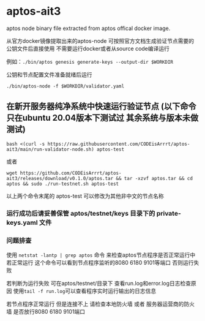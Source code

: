 # aptos-ait3

aptos node binary file extracted from aptos offical docker image.

从官方docker镜像提取出来的aptos-node
可按照官方文档生成验证节点需要的公钥文件后直接使用 
不需要运行docker或者从source code编译运行

例如：```./bin/aptos genesis generate-keys --output-dir $WORKDIR```

公钥和节点配置文件准备就绪后运行

```./bin/aptos-node -f $WORKDIR/validator.yaml```


## 在新开服务器纯净系统中快速运行验证节点 (以下命令只在ubuntu 20.04版本下测试过 其余系统与版本未做测试)
```bash <(curl -s https://raw.githubusercontent.com/CODEisArrrt/aptos-ait3/main/run-validator-node.sh) aptos-test```

或者

```wget https://github.com/CODEisArrrt/aptos-ait3/releases/download/v0.1.0/aptos.tar && tar -xzvf aptos.tar && cd aptos && sudo ./run-testnet.sh aptos-test```

以上两个命令末尾的 aptos-test 可以修改为其他非中文的节点名称 

### 运行成功后请妥善保管 aptos/testnet/keys 目录下的 private-keys.yaml 文件

### 问题排查
使用 ```netstat -lantp | grep aptos``` 命令 来检查aptos节点程序是否正常运行中 若正常运行 这个命令可以看到节点程序监听的8080 6180 9101等端口 否则运行失败

若判断为运行失败 可在aptos/testnet/目录下 查看run.log和error.log日志检查原因 使用```tail -f run.log```可以查看程序实时运行输出的日志信息

若节点程序正常运行 但是连接不上 请检查本地防火墙 或者 服务器运营商的防火墙 是否放行8080 6180 9101端口

